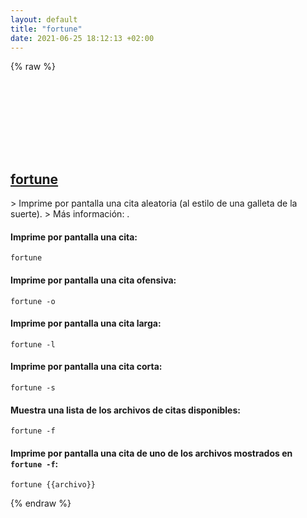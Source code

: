 ```yaml
---
layout: default
title: "fortune"
date: 2021-06-25 18:12:13 +02:00
---
```

{% raw %}
<h2 id="fortune">
  <a href="/es/common/fortune.html">fortune</a> <a href="#fortune"><svg class="icon">
    <use href="/assets/images/unicode_sprite.svg#link" />
  </svg></a>
</h2>
> Imprime por pantalla una cita aleatoria (al estilo de una galleta de la suerte).
> Más información: <https://man.archlinux.org/man/fortune.6>.

#### Imprime por pantalla una cita:
```shell
fortune
```
#### Imprime por pantalla una cita ofensiva:
```shell
fortune -o
```
#### Imprime por pantalla una cita larga:
```shell
fortune -l
```
#### Imprime por pantalla una cita corta:
```shell
fortune -s
```
#### Muestra una lista de los archivos de citas disponibles:
```shell
fortune -f
```
#### Imprime por pantalla una cita de uno de los archivos mostrados en `fortune -f`:
```shell
fortune {{archivo}}
```
{% endraw %}